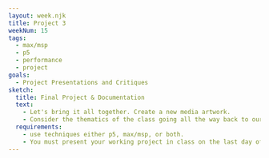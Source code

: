 ```yaml
---
layout: week.njk
title: Project 3
weekNum: 15
tags:
  - max/msp
  - p5
  - performance
  - project
goals:
  - Project Presentations and Critiques
sketch:
  title: Final Project & Documentation
  text:
    - Let's bring it all together. Create a new media artwork.
    - Consider the thematics of the class going all the way back to our first lectures on art, our readings, and our in-class discussions. How does your project relate to these?
  requirements:
    - use techniques either p5, max/msp, or both.
    - You must present your working project in class on the last day of class during week 15 (no exam period)
---
```

